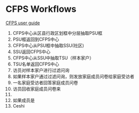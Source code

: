 # CFPS Workflows

[CFPS user guide](https://www.isss.pku.edu.cn/cfps/docs/20210511113545661703.pdf)

1. CFPS中心从区县行政区划框中分层抽取PSU框
2. PSU框返回到CFPS中心
3. CFPS中心从PSU框中抽取SSU(社区)
4. SSU返回CFPS中心
5. CFPS中心从SSU中抽取TSU（样本家户）
6. TSU名单返回CFPS中心
7. 访员对样本家户进行过滤问询
8. 如果样本家户通过过滤问询，则发放家庭成员问卷给家庭受访者
9. 一名家庭受访者回答家庭成员问卷
10. 访员回收家庭成员问卷来
11. 
12. 如果成员是
13. Ceshi